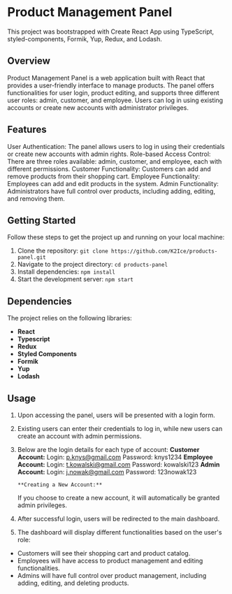 # Product Management Panel

This project was bootstrapped with Create React App using TypeScript, styled-components, Formik, Yup, Redux, and Lodash.

## Overview

Product Management Panel is a web application built with React that provides a user-friendly interface to manage products. The panel offers functionalities for user login, product editing, and supports three different user roles: admin, customer, and employee. Users can log in using existing accounts or create new accounts with administrator privileges.

## Features

User Authentication: The panel allows users to log in using their credentials or create new accounts with admin rights.
Role-based Access Control: There are three roles available: admin, customer, and employee, each with different permissions.
Customer Functionality: Customers can add and remove products from their shopping cart.
Employee Functionality: Employees can add and edit products in the system.
Admin Functionality: Administrators have full control over products, including adding, editing, and removing them.

## Getting Started

Follow these steps to get the project up and running on your local machine:

1. Clone the repository: `git clone https://github.com/K2Ice/products-panel.git`
2. Navigate to the project directory: `cd products-panel`
3. Install dependencies: `npm install`
4. Start the development server: `npm start`

## Dependencies

The project relies on the following libraries:

- **React**
- **Typescript**
- **Redux**
- **Styled Components**
- **Formik**
- **Yup**
- **Lodash**

## Usage

1.  Upon accessing the panel, users will be presented with a login form.
2.  Existing users can enter their credentials to log in, while new users can create an account with admin permissions.
3.  Below are the login details for each type of account:
    **Customer Account:**
    Login: p.knys@gmail.com
    Password: knys1234
    **Employee Account:**
    Login: t.kowalski@gmail.com
    Password: kowalski123
    **Admin Account:**
    Login: j.nowak@gmail.com
    Password: 123nowak123

        **Creating a New Account:**

    If you choose to create a new account, it will automatically be granted admin privileges.

4.  After successful login, users will be redirected to the main dashboard.
5.  The dashboard will display different functionalities based on the user's role:

- Customers will see their shopping cart and product catalog.
- Employees will have access to product management and editing functionalities.
- Admins will have full control over product management, including adding, editing, and deleting products.
